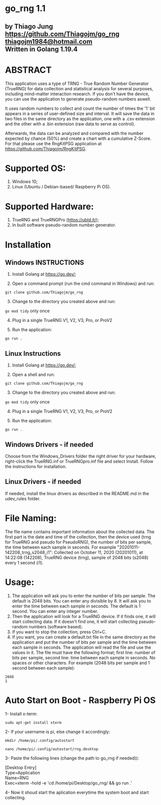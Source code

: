 # go_rng 1.1
by Thiago Jung  
https://github.com/Thiagojm/go_rng  
thiagojm1984@hotmail.com   
Written in Golang 1.19.4
-----------------------

# ABSTRACT

This application uses a type of TRNG - True Random Number Generator (TrueRNG) for data collection and statistical analysis for several purposes, including mind-matter interaction research. If you don't have the device, you can use the application to generate pseudo-random numbers aswell.  
 
It uses random numbers to collect and count the number of times the '1' bit appears in a series of user-defined size and interval. It will save the data in two files in the same directory as the application, one with a .csv extension and the other with a .bin extension (raw data to serve as control).

Afterwards, the data can be analyzed and compared with the number expected by chance (50%) and create a chart with a cumulative Z-Score. For that please use the RngKitPSG application at https://github.com/Thiagojm/RngKitPSG.  

# Supported OS:

1. Windows 10;  
2. Linux (Ubuntu / Debian-based/ Raspberry Pi OS).

# Supported Hardware:

1. TrueRNG and TrueRNGPro (https://ubld.it/);  
2. In built software pseudo-random number generator.  

# Installation

Windows INSTRUCTIONS
--------------------

1. Install Golang at https://go.dev/;

2. Open a command prompt (run the cmd command in Windows) and run:

`git clone github.com/Thiagojm/go_rng`

3. Change to the directory you created above and run: 

`go mod tidy` only once

4. Plug in a single TrueRNG V1, V2, V3, Pro, or ProV2

5. Run the application:

`go run .`

Linux Instructions
------------------------------------------

1. Install Golang at https://go.dev/;

2. Open a shell and run:

`git clone github.com/Thiagojm/go_rng`

3. Change to the directory you created above and run: 

`go mod tidy` only once

4. Plug in a single TrueRNG V1, V2, V3, Pro, or ProV2

5. Run the application:

`go run .`

Windows Drivers - if needed
--------------------

Choose from the Windows_Drivers folder the right driver for your hardware, right-click the TrueRNG.inf or TrueRNGpro.inf file and select Install. Follow the instructions for installation.

Linux Drivers - if needed
------------------------------------------

If needed, install the linux drivers as described in the README.md in the udev_rules folder.


# File Naming:

The file name contains important information about the collected data. The first part is the date and time of the collection, then the device used (trng for TrueRNG and pseudo for PseudoRNG), the number of bits per sample, the time between each sample in seconds. For example "20201011-142208_trng_s2048_i1": Collected on October 11, 2020 (20201011), at 14:22:08 (142208), TrueRNG device (trng), sample of 2048 bits (s2048) every 1 second (i1).

# Usage:

1. The application will ask you to enter the number of bits per sample. The default is 2048 bits. You can enter any divisible by 8. It will ask you to enter the time between each sample in seconds. The default is 1 second. You can enter any integer number.
2. Then the application will look for a TrueRNG device. If it finds one, it will start collecting data. If it doesn't find one, it will start collecting pseudo-random numbers (software based).
3. If you want to stop the collection, press Ctrl+C.
4. If you want, you can create a default.txt file in the same directory as the application and put the number of bits per sample and the time between each sample in seconds. The application will read the file and use the values in it. The file must have the following format; first line: number of bits per sample, second line: time between each sample in seconds. No spaces or other characters. For example (2048 bits per sample and 1 second between each sample):

`2048`  
`1`  

# Auto Start on Boot - Raspberry Pi OS

1- Install x-term:

`sudo apt-get install xterm`

2- If your username is pi, else change it accordingly:

`mkdir /home/pi/.config/autostart`

`nano /home/pi/.config/autostart/rng.desktop`

3- Paste the following lines (change the path to go_rng if needed)):

[Desktop Entry]  
Type=Application  
Name=RNG  
Exec=xterm -hold -e 'cd /home/pi/Desktop/go_rng/ && go run .'  

4- Now it shoud start the aplication everytime the system boot and start collecting.

